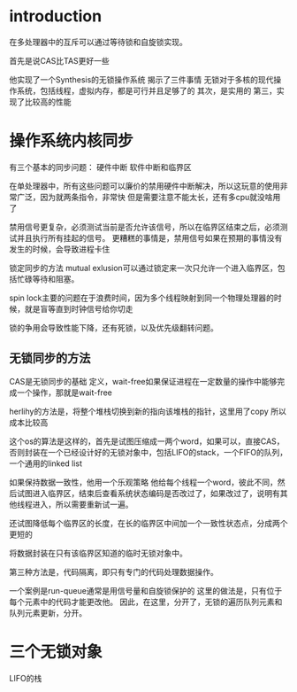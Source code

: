 # introduction
在多处理器中的互斥可以通过等待锁和自旋锁实现。

首先是说CAS比TAS更好一些

他实现了一个Synthesis的无锁操作系统
揭示了三件事情
无锁对于多核的现代操作系统，包括线程，虚拟内存，都是可行并且足够了的
其次，是实用的
第三，实现了比较高的性能

# 操作系统内核同步
有三个基本的同步问题：
硬件中断
软件中断和临界区

在单处理器中，所有这些问题可以廉价的禁用硬件中断解决，所以这玩意的使用非常广泛，因为就两条指令，非常快
但是需要注意不能太长，还有多cpu就没啥用了

禁用信号更复杂，必须测试当前是否允许该信号，所以在临界区结束之后，必须测试并且执行所有挂起的信号。
更糟糕的事情是，禁用信号如果在预期的事情没有发生的时候，会导致进程卡住

锁定同步的方法
mutual exlusion可以通过锁定来一次只允许一个进入临界区，包括忙碌等待和阻塞。

spin lock主要的问题在于浪费时间，因为多个线程映射到同一个物理处理器的时候，就是盲等直到时钟信号给你切走

锁的争用会导致性能下降，还有死锁，以及优先级翻转问题。

## 无锁同步的方法

CAS是无锁同步的基础
定义，wait-free如果保证进程在一定数量的操作中能够完成一个操作，那就是wait-free

herlihy的方法是，将整个堆栈切换到新的指向该堆栈的指针，这里用了copy
所以成本比较高

这个os的算法是这样的，首先是试图压缩成一两个word，如果可以，直接CAS，否则封装在一个已经设计好的无锁对象中，包括LIFO的stack，一个FIFO的队列，一个通用的linked list

如果保持数据一致性，他用一个乐观策略
他给每个线程一个word，彼此不同，然后试图进入临界区，结束后查看系统状态编码是否改过了，如果改过了，说明有其他线程进入，所以需要重新试一遍。

还试图降低每个临界区的长度，在长的临界区中间加一个一致性状态点，分成两个更短的

将数据封装在只有该临界区知道的临时无锁对象中。

第三种方法是，代码隔离，即只有专门的代码处理数据操作。

一个案例是run-queue通常是用信号量和自旋锁保护的
这里的做法是，只有位于每个元素中的代码才能更改他。
因此，在这里，分开了，无锁的遍历队列元素和队列元素更新，分开。

# 三个无锁对象
LIFO的栈

